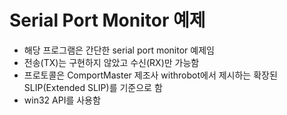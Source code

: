# Serial Port Monitor 예제
- 해당 프로그램은 간단한 serial port monitor 예제임
- 전송(TX)는 구현하지 않았고 수신(RX)만 가능함
- 프로토콜은 ComportMaster 제조사 withrobot에서 제시하는 확장된 SLIP(Extended SLIP)를 기준으로 함
- win32 API를 사용함
